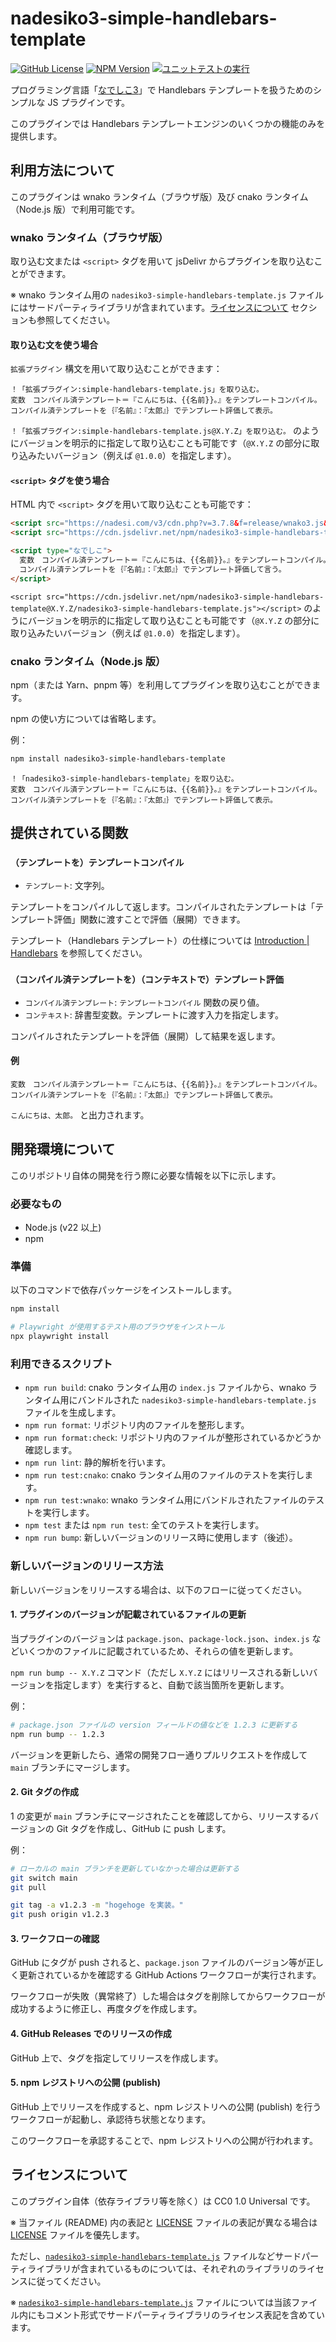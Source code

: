 # nadesiko3-simple-handlebars-template

[![GitHub License](https://img.shields.io/github/license/nekonoshiri/nadesiko3-simple-handlebars-template)](https://github.com/nekonoshiri/nadesiko3-simple-handlebars-template/blob/main/LICENSE)
[![NPM Version](https://img.shields.io/npm/v/nadesiko3-simple-handlebars-template)](https://www.npmjs.com/package/nadesiko3-simple-handlebars-template)
[![ユニットテストの実行](https://github.com/nekonoshiri/nadesiko3-simple-handlebars-template/actions/workflows/test.yml/badge.svg)](https://github.com/nekonoshiri/nadesiko3-simple-handlebars-template/actions/workflows/test.yml)

プログラミング言語「[なでしこ3](https://github.com/kujirahand/nadesiko3)」で Handlebars テンプレートを扱うためのシンプルな JS プラグインです。

このプラグインでは Handlebars テンプレートエンジンのいくつかの機能のみを提供します。

## 利用方法について

このプラグインは wnako ランタイム（ブラウザ版）及び cnako ランタイム（Node.js 版）で利用可能です。

### wnako ランタイム（ブラウザ版）

取り込む文または `<script>` タグを用いて jsDelivr からプラグインを取り込むことができます。

※ wnako ランタイム用の `nadesiko3-simple-handlebars-template.js` ファイルにはサードパーティライブラリが含まれています。[ライセンスについて](#ライセンスについて) セクションも参照してください。

#### 取り込む文を使う場合

`拡張プラグイン` 構文を用いて取り込むことができます：

```nako3
！「拡張プラグイン:simple-handlebars-template.js」を取り込む。
変数　コンパイル済テンプレート＝『こんにちは、{{名前}}。』をテンプレートコンパイル。
コンパイル済テンプレートを｛『名前』：『太郎』｝でテンプレート評価して表示。
```

`！「拡張プラグイン:simple-handlebars-template.js@X.Y.Z」を取り込む。` のようにバージョンを明示的に指定して取り込むことも可能です（`@X.Y.Z` の部分に取り込みたいバージョン（例えば `@1.0.0`）を指定します）。

#### `<script>` タグを使う場合

HTML 内で `<script>` タグを用いて取り込むことも可能です：

```html
<script src="https://nadesi.com/v3/cdn.php?v=3.7.8&f=release/wnako3.js&run"></script>
<script src="https://cdn.jsdelivr.net/npm/nadesiko3-simple-handlebars-template/nadesiko3-simple-handlebars-template.js"></script>

<script type="なでしこ">
  変数　コンパイル済テンプレート＝『こんにちは、{{名前}}。』をテンプレートコンパイル。
  コンパイル済テンプレートを｛『名前』：『太郎』｝でテンプレート評価して言う。
</script>
```

`<script src="https://cdn.jsdelivr.net/npm/nadesiko3-simple-handlebars-template@X.Y.Z/nadesiko3-simple-handlebars-template.js"></script>` のようにバージョンを明示的に指定して取り込むことも可能です（`@X.Y.Z` の部分に取り込みたいバージョン（例えば `@1.0.0`）を指定します）。

### cnako ランタイム（Node.js 版）

npm（または Yarn、pnpm 等）を利用してプラグインを取り込むことができます。

npm の使い方については省略します。

例：

```sh
npm install nadesiko3-simple-handlebars-template
```

```nako3
！「nadesiko3-simple-handlebars-template」を取り込む。
変数　コンパイル済テンプレート＝『こんにちは、{{名前}}。』をテンプレートコンパイル。
コンパイル済テンプレートを｛『名前』：『太郎』｝でテンプレート評価して表示。
```

## 提供されている関数

### `（テンプレートを）テンプレートコンパイル`

- `テンプレート`: 文字列。

テンプレートをコンパイルして返します。コンパイルされたテンプレートは「テンプレート評価」関数に渡すことで評価（展開）できます。

テンプレート（Handlebars テンプレート）の仕様については [Introduction | Handlebars](https://handlebarsjs.com/guide) を参照してください。

### `（コンパイル済テンプレートを）（コンテキストで）テンプレート評価`

- `コンパイル済テンプレート`: `テンプレートコンパイル` 関数の戻り値。
- `コンテキスト`: 辞書型変数。テンプレートに渡す入力を指定します。

コンパイルされたテンプレートを評価（展開）して結果を返します。

#### 例

```nako3
変数　コンパイル済テンプレート＝『こんにちは、{{名前}}。』をテンプレートコンパイル。
コンパイル済テンプレートを｛『名前』：『太郎』｝でテンプレート評価して表示。
```

`こんにちは、太郎。` と出力されます。

## 開発環境について

このリポジトリ自体の開発を行う際に必要な情報を以下に示します。

### 必要なもの

- Node.js (v22 以上)
- npm

### 準備

以下のコマンドで依存パッケージをインストールします。

```sh
npm install

# Playwright が使用するテスト用のブラウザをインストール
npx playwright install
```

### 利用できるスクリプト

- `npm run build`: cnako ランタイム用の `index.js` ファイルから、wnako ランタイム用にバンドルされた `nadesiko3-simple-handlebars-template.js` ファイルを生成します。
- `npm run format`: リポジトリ内のファイルを整形します。
- `npm run format:check`: リポジトリ内のファイルが整形されているかどうか確認します。
- `npm run lint`: 静的解析を行います。
- `npm run test:cnako`: cnako ランタイム用のファイルのテストを実行します。
- `npm run test:wnako`: wnako ランタイム用にバンドルされたファイルのテストを実行します。
- `npm test` または `npm run test`: 全てのテストを実行します。
- `npm run bump`: 新しいバージョンのリリース時に使用します（後述）。

### 新しいバージョンのリリース方法

新しいバージョンをリリースする場合は、以下のフローに従ってください。

#### 1. プラグインのバージョンが記載されているファイルの更新

当プラグインのバージョンは `package.json`、`package-lock.json`、`index.js` などいくつかのファイルに記載されているため、それらの値を更新します。

`npm run bump -- X.Y.Z` コマンド（ただし `X.Y.Z` にはリリースされる新しいバージョンを指定します）を実行すると、自動で該当箇所を更新します。

例：

```sh
# package.json ファイルの version フィールドの値などを 1.2.3 に更新する
npm run bump -- 1.2.3
```

バージョンを更新したら、通常の開発フロー通りプルリクエストを作成して `main` ブランチにマージします。

#### 2. Git タグの作成

1 の変更が `main` ブランチにマージされたことを確認してから、リリースするバージョンの Git タグを作成し、GitHub に push します。

例：

```sh
# ローカルの main ブランチを更新していなかった場合は更新する
git switch main
git pull

git tag -a v1.2.3 -m "hogehoge を実装。"
git push origin v1.2.3
```

#### 3. ワークフローの確認

GitHub にタグが push されると、`package.json` ファイルのバージョン等が正しく更新されているかを確認する GitHub Actions ワークフローが実行されます。

ワークフローが失敗（異常終了）した場合はタグを削除してからワークフローが成功するように修正し、再度タグを作成します。

#### 4. GitHub Releases でのリリースの作成

GitHub 上で、タグを指定してリリースを作成します。

#### 5. npm レジストリへの公開 (publish)

GitHub 上でリリースを作成すると、npm レジストリへの公開 (publish) を行うワークフローが起動し、承認待ち状態となります。

このワークフローを承認することで、npm レジストリへの公開が行われます。

## ライセンスについて

このプラグイン自体（依存ライブラリ等を除く）は CC0 1.0 Universal です。

※ 当ファイル (README) 内の表記と [LICENSE](LICENSE) ファイルの表記が異なる場合は [LICENSE](LICENSE) ファイルを優先します。

ただし、[`nadesiko3-simple-handlebars-template.js`](nadesiko3-simple-handlebars-template.js) ファイルなどサードパーティライブラリが含まれているものについては、それぞれのライブラリのライセンスに従ってください。

※ [`nadesiko3-simple-handlebars-template.js`](nadesiko3-simple-handlebars-template.js) ファイルについては当該ファイル内にもコメント形式でサードパーティライブラリのライセンス表記を含めています。
